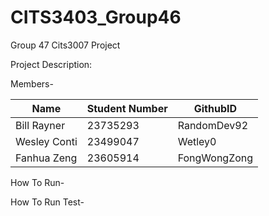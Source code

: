 # CITS3403_Group46
Group 47 Cits3007 Project

Project Description:

Members-
 
| Name | Student Number | GithubID |
| ----------- | -------|   ---- |
| Bill Rayner | 23735293 |RandomDev92|
| Wesley Conti| 23499047 | Wetley0|
| Fanhua Zeng | 23605914 | FongWongZong|

How To Run-



How To Run Test-


